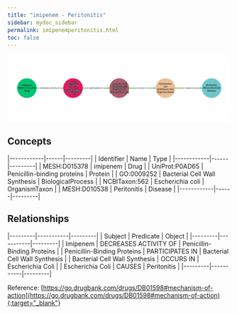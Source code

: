 ```yaml
---
title: "imipenem - Peritonitis"
sidebar: mydoc_sidebar
permalink: imipenemperitonitis.html
toc: false 
---
```


![Path Visualization](/images/imipenemperitonitis.png)

## Concepts

|------------|------|---------|
| Identifier | Name | Type    |
|------------|------|---------|
| MESH:D015378 | imipenem | Drug |
| UniProt:P0AD65 | Penicillin-binding proteins | Protein |
| GO:0009252 | Bacterial Cell Wall Synthesis | BiologicalProcess |
| NCBITaxon:562 | Escherichia coli | OrganismTaxon |
| MESH:D010538 | Peritonitis | Disease |
|------------|------|---------|

## Relationships

|---------|-----------|---------|
| Subject | Predicate | Object  |
|---------|-----------|---------|
| Imipenem | DECREASES ACTIVITY OF | Penicillin-Binding Proteins |
| Penicillin-Binding Proteins | PARTICIPATES IN | Bacterial Cell Wall Synthesis |
| Bacterial Cell Wall Synthesis | OCCURS IN | Escherichia Coli |
| Escherichia Coli | CAUSES | Peritonitis |
|---------|-----------|---------|

Reference: [https://go.drugbank.com/drugs/DB01598#mechanism-of-action](https://go.drugbank.com/drugs/DB01598#mechanism-of-action){:target="_blank"}